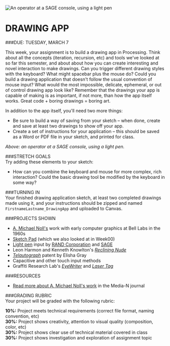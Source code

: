 ![An operator at a SAGE console, using a light pen](https://raw.githubusercontent.com/jeffThompson/CreativeProgramming1/master/Images/Week05/SAGE-ConsoleOperator.jpg)

DRAWING APP
====

###DUE: TUESDAY, MARCH 7

This week, your assignment is to build a drawing app in Processing. Think about all the concepts (iteration, recursion, etc) and tools we've looked at so far this semester, and about about how you can create interesting and novel interaction to make drawings. Can you trigger different drawing styles with the keyboard? What might spacebar plus the mouse do? Could you build a drawing application that doesn't follow the usual convention of mouse input? What would the most impossible, delicate, ephemeral, or out of control drawing app look like? Remember that the drawings your app is capable of making is as important, if not more, than how the app itself works. Great code + boring drawings = boring art. 

In addition to the app itself, you'll need two more things:  

* Be sure to build a way of saving from your sketch – when done, create and save at least two drawings to show off your app.  
* Create a set of instructions for your application – this should be saved as a Word or PDF file in your sketch, and printed for class.  

*Above: an operator at a SAGE console, using a light pen.*  

###STRETCH GOALS  
Try adding these elements to your sketch:

* How can you combine the keyboard and mouse for more complex, rich interaction? Could the basic drawing tool be modified by the keyboard in some way?  

###TURNING IN  
Your finished drawing application sketch, at least two completed drawings made using it, and your instructions should be zipped and named `FirstnameLastname_DrawingApp` and uploaded to Canvas.

###PROJECTS SHOWN  

* [A. Michael Noll's](https://en.wikipedia.org/wiki/A._Michael_Noll) work with early computer graphics at Bell Labs in the 1960s  
* [Sketch Pad](https://en.wikipedia.org/wiki/Sketchpad) (which we also looked at in Week00)  
* [Light pen](https://en.wikipedia.org/wiki/Light_pen) input by [RAND Corporation](https://en.wikipedia.org/wiki/RAND_Tablet) and [SAGE](https://en.wikipedia.org/wiki/Semi-Automatic_Ground_Environment)  
* Leon Harmon and Kenneth Knowlton's [*Reclining Nude*](http://www.medienkunstnetz.de/works/nude/)  
* [*Telautograph*](https://en.wikipedia.org/wiki/Telautograph) patent by Elisha Gray  
* Capacitive and other touch input methods  
* Graffiti Research Lab's [*EyeWriter*](http://www.graffitiresearchlab.com/blog/eyewriter/) and [*Laser Tag*](http://www.graffitiresearchlab.com/blog/projects/laser-tag/#video)  

###RESOURCES  

* [Read more about A. Michael Noll's work](http://median.newmediacaucus.org/routing-mondrian-the-a-michael-noll-experiment/) in the Media-N journal  

###GRADING RUBRIC  
Your project will be graded with the following rubric:

**10%:** Project meets technical requirements (correct file format, naming convention, etc)  
**30%:** Project shows creativity, attention to visual quality (composition, color, etc)  
**30%:** Project shows clear use of technical material covered in class  
**30%:** Project shows investigation and exploration of assignment topic  

